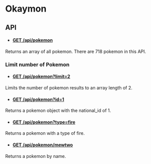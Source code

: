 # Okaymon

## API

- #### [GET /api/pokemon](http://okaymon.mybluemix.net/api/pokemon)
Returns an array of all pokemon. There are 718 pokemon in this API. 

### Limit number of Pokemon 

- #### [GET /api/pokemon?limit=2](http://okaymon.mybluemix.net/api/pokemon?limit=2)
Limits the number of pokemon results to an array length of 2.

- #### [GET /api/pokemon?id=1](http://okaymon.mybluemix.net/api/pokemon?id=1)
Returns a pokemon object with the national_id of 1.

- #### [GET /api/pokemon?type=fire](http://okaymon.mybluemix.net/api/pokemon?type=fire)
Returns a pokemon with a type of fire.

- #### [GET /api/pokemon/mewtwo](http://okaymon.mybluemix.net/api/pokemon/mewtwo)
Returns a pokemon by name.
